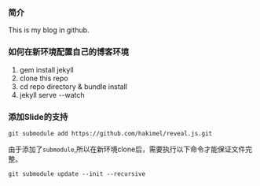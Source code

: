 ### 简介

This is my blog in github.

### 如何在新环境配置自己的博客环境

1. gem install jekyll
2. clone this repo
3. cd repo directory & bundle install
4. jekyll serve --watch


### 添加Slide的支持

```
git submodule add https://github.com/hakimel/reveal.js.git
```

由于添加了`submodule`,所以在新环境clone后，需要执行以下命令才能保证文件完整。

```
git submodule update --init --recursive
```


